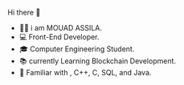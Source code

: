  Hi there 👋
<ul>
  <li>🧑‍💻 i am MOUAD ASSILA.</li>
  <li>💻 Front-End Developer.</li>
  <li>🎓 Computer Engineering Student.</li>
  <li>📚 currently Learning Blockchain Development.</li>
  <li>🚀 Familiar with , C++, C, SQL, and Java.</li>

</ul>


